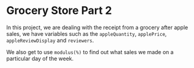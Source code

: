 # Grocery Store Part 2
In this project, we are dealing with the receipt from a grocery after apple
sales, we have variables such as the `appleQuantity`, `applePrice`,
`appleReviewDisplay` and `reviewers`.

We also get to use `modulus(%)` to find out what sales we made on a particular
day of the week.
